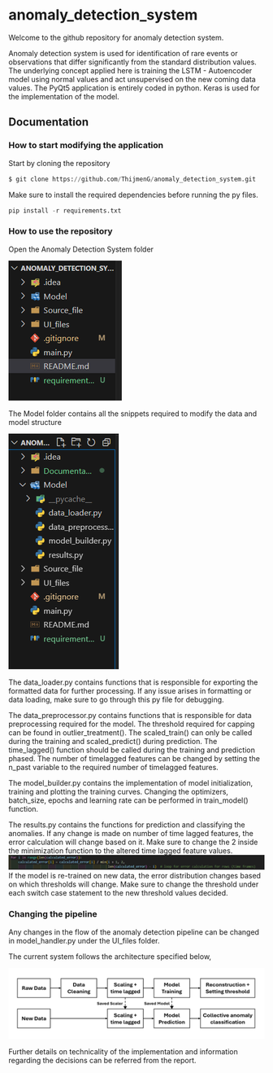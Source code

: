 # anomaly_detection_system

Welcome to the github repository for anomaly detection system. 

Anomaly detection system is used for identification of rare events or observations that differ significantly from the standard distribution values. The underlying concept applied here is training the LSTM - Autoencoder model using normal values and act unsupervised on the new coming data values. The PyQt5 application is entirely coded in python. Keras is used for the implementation of the model.

## Documentation

### How to start modifying the application

Start by cloning the repository

```python
$ git clone https://github.com/ThijmenG/anomaly_detection_system.git
```

Make sure to install the required dependencies before running the py files.

```python
pip install -r requirements.txt
```


### How to use the repository

Open the Anomaly Detection System folder 

![alt text](Documentation/Root_directtory.png)

The Model folder contains all the snippets required to modify the data and model structure

![alt text](Documentation/Model_directory.png)

The data_loader.py contains functions that is responsible for exporting the formatted data for further processing. If any issue arises in formatting or data loading, make sure to go through this py file for debugging.

The data_preprocessor.py contains functions that is responsible for data preprocessing required for the model. The threshold required for capping can be found in outlier_treatment(). The scaled_train() can only be called during the training and scaled_predict() during prediction. The time_lagged() function should be called during the training and prediction phased. The number of timelagged features can be changed by setting the n_past variable to the required number of timelagged features.

The model_builder.py contains the implementation of model initialization, training and plotting the training curves. Changing the optimizers, batch_size, epochs and learning rate can be performed in train_model() function. 

The results.py contains the functions for prediction and classifying the anomalies. If any change is made on number of time lagged features, the error calculation will change based on it. Make sure to change the 2 inside the minimization function to the altered time lagged feature values.
![alt text](Documentation/Time_lagged.png)
If the model is re-trained on new data, the error distribution changes based on which thresholds will change. Make sure to change the threshold under each switch case statement to the new threshold values decided.

### Changing the pipeline

Any changes in the flow of the anomaly detection pipeline can be changed in model_handler.py under the UI_files folder.

The current system follows the architecture specified below,

![alt text](Documentation/Software_Pipeline.png)

Further details on technicality of the implementation and information regarding the decisions can be referred from the report.




